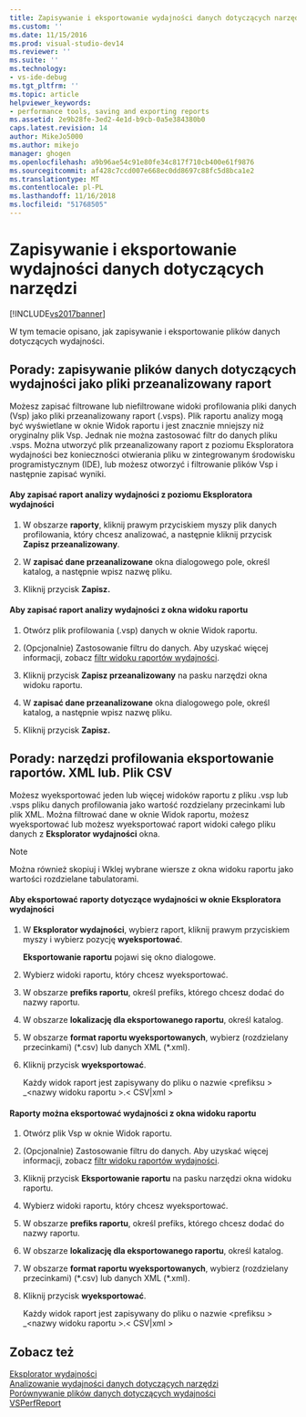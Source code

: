 ```yaml
---
title: Zapisywanie i eksportowanie wydajności danych dotyczących narzędzi | Dokumentacja firmy Microsoft
ms.custom: ''
ms.date: 11/15/2016
ms.prod: visual-studio-dev14
ms.reviewer: ''
ms.suite: ''
ms.technology:
- vs-ide-debug
ms.tgt_pltfrm: ''
ms.topic: article
helpviewer_keywords:
- performance tools, saving and exporting reports
ms.assetid: 2e9b28fe-3ed2-4e1d-b9cb-0a5e384380b0
caps.latest.revision: 14
author: MikeJo5000
ms.author: mikejo
manager: ghogen
ms.openlocfilehash: a9b96ae54c91e80fe34c817f710cb400e61f9876
ms.sourcegitcommit: af428c7ccd007e668ec0dd8697c88fc5d8bca1e2
ms.translationtype: MT
ms.contentlocale: pl-PL
ms.lasthandoff: 11/16/2018
ms.locfileid: "51768505"
---
```

# <a name="saving-and-exporting-performance-tools-data"></a>Zapisywanie i eksportowanie wydajności danych dotyczących narzędzi
[!INCLUDE[vs2017banner](../includes/vs2017banner.md)]

W tym temacie opisano, jak zapisywanie i eksportowanie plików danych dotyczących wydajności.  
  
##  <a name="BKMK_Save_Profiler_Data_Files_As_Analyzed_Report_Files"></a> Porady: zapisywanie plików danych dotyczących wydajności jako pliki przeanalizowany raport  
 Możesz zapisać filtrowane lub niefiltrowane widoki profilowania pliki danych (Vsp) jako pliki przeanalizowany raport (.vsps). Plik raportu analizy mogą być wyświetlane w oknie Widok raportu i jest znacznie mniejszy niż oryginalny plik Vsp. Jednak nie można zastosować filtr do danych pliku .vsps. Można utworzyć plik przeanalizowany raport z poziomu Eksploratora wydajności bez konieczności otwierania pliku w zintegrowanym środowisku programistycznym (IDE), lub możesz otworzyć i filtrowanie plików Vsp i następnie zapisać wyniki.  
  
#### <a name="to-save-an-analyzed-performance-report-from-the-performance-explorer"></a>Aby zapisać raport analizy wydajności z poziomu Eksploratora wydajności  
  
1.  W obszarze **raporty**, kliknij prawym przyciskiem myszy plik danych profilowania, który chcesz analizować, a następnie kliknij przycisk **Zapisz przeanalizowany**.  
  
2.  W **zapisać dane przeanalizowane** okna dialogowego pole, określ katalog, a następnie wpisz nazwę pliku.  
  
3.  Kliknij przycisk **Zapisz.**  
  
#### <a name="to-save-an-analyzed-performance-report-from-the-report-view-window"></a>Aby zapisać raport analizy wydajności z okna widoku raportu  
  
1.  Otwórz plik profilowania (.vsp) danych w oknie Widok raportu.  
  
2.  (Opcjonalnie) Zastosowanie filtru do danych. Aby uzyskać więcej informacji, zobacz [filtr widoku raportów wydajności](../profiling/performance-report-view-filter.md).  
  
3.  Kliknij przycisk **Zapisz przeanalizowany** na pasku narzędzi okna widoku raportu.  
  
4.  W **zapisać dane przeanalizowane** okna dialogowego pole, określ katalog, a następnie wpisz nazwę pliku.  
  
5.  Kliknij przycisk **Zapisz.**  
  
## <a name="how-to-export-profiling-tools-reports-to-an-xml-or-csv-file"></a>Porady: narzędzi profilowania eksportowanie raportów. XML lub. Plik CSV  
 Możesz wyeksportować jeden lub więcej widoków raportu z pliku .vsp lub .vsps pliku danych profilowania jako wartość rozdzielany przecinkami lub plik XML. Można filtrować dane w oknie Widok raportu, możesz wyeksportować lub możesz wyeksportować raport widoki całego pliku danych z **Eksplorator wydajności** okna.  
  
> [!NOTE]
>  Można również skopiuj i Wklej wybrane wiersze z okna widoku raportu jako wartości rozdzielane tabulatorami.  
  
#### <a name="to-export-performance-reports-from-the-performance-explorer-window"></a>Aby eksportować raporty dotyczące wydajności w oknie Eksploratora wydajności  
  
1.  W **Eksplorator wydajności**, wybierz raport, kliknij prawym przyciskiem myszy i wybierz pozycję **wyeksportować**.  
  
     **Eksportowanie raportu** pojawi się okno dialogowe.  
  
2.  Wybierz widoki raportu, który chcesz wyeksportować.  
  
3.  W obszarze **prefiks raportu**, określ prefiks, którego chcesz dodać do nazwy raportu.  
  
4.  W obszarze **lokalizację dla eksportowanego raportu**, określ katalog.  
  
5.  W obszarze **format raportu wyeksportowanych**, wybierz (rozdzielany przecinkami) (*.csv) lub danych XML (\*.xml).  
  
6.  Kliknij przycisk **wyeksportować**.  
  
     Każdy widok raport jest zapisywany do pliku o nazwie \<prefiksu > _\<nazwy widoku raportu >.\< CSV&#124;xml >  
  
#### <a name="to-export-performance-reports-from-the-report-view-window"></a>Raporty można eksportować wydajności z okna widoku raportu  
  
1.  Otwórz plik Vsp w oknie Widok raportu.  
  
2.  (Opcjonalnie) Zastosowanie filtru do danych. Aby uzyskać więcej informacji, zobacz [filtr widoku raportów wydajności](../profiling/performance-report-view-filter.md).  
  
3.  Kliknij przycisk **Eksportowanie raportu** na pasku narzędzi okna widoku raportu.  
  
4.  Wybierz widoki raportu, który chcesz wyeksportować.  
  
5.  W obszarze **prefiks raportu**, określ prefiks, którego chcesz dodać do nazwy raportu.  
  
6.  W obszarze **lokalizację dla eksportowanego raportu**, określ katalog.  
  
7.  W obszarze **format raportu wyeksportowanych**, wybierz (rozdzielany przecinkami) (*.csv) lub danych XML (\*.xml).  
  
8.  Kliknij przycisk **wyeksportować**.  
  
     Każdy widok raport jest zapisywany do pliku o nazwie \<prefiksu > _\<nazwy widoku raportu >.\< CSV&#124;xml >  
  
## <a name="see-also"></a>Zobacz też  
 [Eksplorator wydajności](../profiling/performance-explorer.md)   
 [Analizowanie wydajności danych dotyczących narzędzi](../profiling/analyzing-performance-tools-data.md)   
 [Porównywanie plików danych dotyczących wydajności](../profiling/comparing-performance-data-files.md)   
 [VSPerfReport](../profiling/vsperfreport.md)



